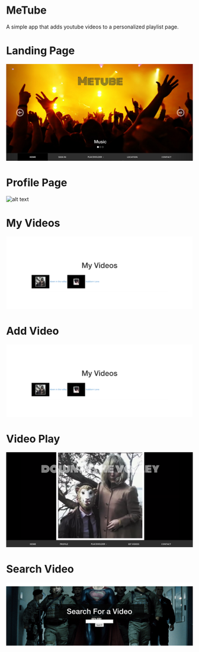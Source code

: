 MeTube
=======

A simple app that adds youtube videos to a personalized playlist page.


Landing Page
=======
![alt text](https://raw.githubusercontent.com/snly2386/MockTube/master/app/assets/images/landing.png)

Profile Page
=======
![alt text](https://raw.githubusercontent.com/snly2386/MockTube/master/app/assets/images/profile.png)

My Videos
=======
![alt text](https://raw.githubusercontent.com/snly2386/MockTube/master/app/assets/images/myvideos.png)

Add Video
=======
![alt text](https://raw.githubusercontent.com/snly2386/MockTube/master/app/assets/images/myvideos.png)

Video Play
=======
![alt text](https://github.com/snly2386/MockTube/blob/master/app/assets/images/video.png)

Search Video
=======
![alt text](https://raw.githubusercontent.com/snly2386/MockTube/master/app/assets/images/search.png)
